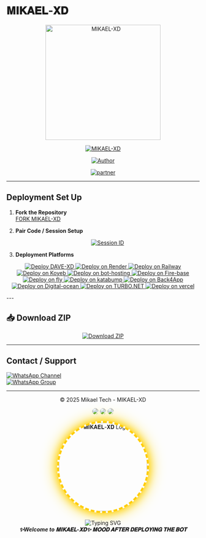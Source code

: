 # 𝐌𝐈𝐊𝐀𝐄𝐋-𝐗𝐃  

<p align="center">
  <img src="https://files.catbox.moe/v98ni5.jpg" alt="MIKAEL-XD" width="300"/>
</p>

<p align="center">
  <a href="#"><img title="MIKAEL-XD" src="https://img.shields.io/badge/MIKAEL--XD-green?colorA=%23ff0000&colorB=%23017e40&style=for-the-badge"></a>
</p>
<p align="center">
  <a href="https://github.com/musicopilotvf456-eng/mikael-xd-"><img title="Author" src="https://img.shields.io/badge/Author-Mikael--kabore-red.svg?style=for-the-badge&logo=github"></a>
</p>

<p align="center">
  <a 
    href="https://github.com/giftdee.com"><img title="partner" src="https://img.shields.io/badge/partner-Empreror--giftdee-yellow.svg?style=for-the-badge&logo=github"></a>
</p>

---

## Deployment Set Up

1. **Fork the Repository**  
   [FORK MIKAEL-XD](https://github.com/musicopilotvf456-eng/mikael-xd-/fork)

2. **Pair Code / Session Setup**  
   <p align="center">
     <a href="/">
       <img src="https://img.shields.io/badge/Get-Session--ID-green?style=for-the-badge" alt="Session ID">
     </a>
   </p>

3. **Deployment Platforms**  
<p align="center">
  <a href="/">
    <img src="https://img.shields.io/badge/Launch--Heroku-blue?style=for-the-badge&logo=heroku" alt="Deploy DAVE-XD">
  </a>
  <a href="/">
    <img src="https://img.shields.io/badge/Launch--Render-orange?style=for-the-badge&logo=render" alt="Deploy on Render">
  </a>
  <a href="/">
    <img src="https://img.shields.io/badge/Launch--Railway-red?style=for-the-badge&logo=railway" alt="Deploy on Railway">
  </a>
  <a href="/">
    <img src="https://img.shields.io/badge/Launch--Koyeb-yellow?style=for-the-badge&logo=koyeb" alt="Deploy on Koyeb">
  </a>
<a href="/">
    <img src="https://img.shields.io/badge/Launch--bot_hosting-green?style=for-the-badge&logo=bot-hosting" alt="Deploy on bot-hosting">
  </a>
  <a href="/">
    <img src="https://img.shields.io/badge/Launch--Firebase-red?style=for-the-badge&logo=fire" alt="Deploy on Fire-base">
  </a>
  <a href="/">
    <img src="https://img.shields.io/badge/Launch--fly.io-white?style=for-the-badge&logo=fly.io" alt="Deploy on fly">
  </a>
  <a href="/">
    <img src="https://img.shields.io/badge/Launch--Katabump-orange?style=for-the-badge&logo=katabump" alt="Deploy on katabump">
  </a>
<a href="/">
    <img src="https://img.shields.io/badge/Launch--Back4App-violet?style=for-the-badge&logo=Back4App" alt="Deploy on Back4App">
  </a>
<a href="/">
    <img src="https://img.shields.io/badge/Launch--Digital_ocean-rose?style=for-the-badge&logo=Digital-ocean" alt="Deploy on Digital-ocean">
  </a>
<a href="/">
    <img src="https://img.shields.io/badge/Launch--TURBO.NET-yellow?style=for-the-badge&logo=TURBO.NET" alt="Deploy on TURBO.NET">
  </a>
<a href="/">
    <img src="https://img.shields.io/badge/Launch--vercel-blue?style=for-the-badge&logo=vercel" alt="Deploy on vercel">
  </a>
</p>
---

## 📥 Download ZIP

<p align="center">
  <a href="https://github.com/musicopilotvf456-eng/mikael-xd-/archive/refs/heads/main.zip">
    <img src="https://img.shields.io/badge/Download--ZIP-orange?style=for-the-badge&logo=github" alt="Download ZIP">
  </a>
</p>

---

## Contact / Support

[![WhatsApp Channel](https://img.shields.io/badge/Join-Channel-green?style=for-the-badge&logo=whatsapp)](https://whatsapp.com/channel/0029VbAzuSxFi8xYWE9OMA2t)  
[![WhatsApp Group](https://img.shields.io/badge/Join-Group-green?style=for-the-badge&logo=whatsapp)](https://chat.whatsapp.com/CaPeB0sVRTrL3aG6asYeAC)  

---

<p align="center">© 2025 Mikael Tech - MIKAEL-XD</p>

<p align="center">
  <img src="https://img.shields.io/badge/MADE%20BY-Mikael-blueviolet?style=for-the-badge&logo=github" style="border-radius: 50%;">
  <img src="https://img.shields.io/badge/VERSION-1.0.0-green?style=for-the-badge&logo=npm" style="border-radius: 50%;">
  <img src="https://img.shields.io/badge/BOT%20POWER-🔥%20100%25-red?style=for-the-badge" style="border-radius: 50%;">
</p>

<p align="center">
  <img 
    src="https://media.giphy.com/media/l0MYt5jPR6QX5pnqM/giphy.gif" 
    alt="𝐌𝐈𝐊𝐀𝐄𝐋-𝐗𝐃 Logo" 
    width="230" 
    style="
      border-radius: 50%;
      border: 5px dashed #ffcc00;
      box-shadow: 0 0 20px #ffcc00, 0 0 40px #ffd700;
    "
  />
  <br><br>
  <img src="https://readme-typing-svg.demolab.com?font=Fira+Code&weight=500&size=24&pause=1000&color=FFD700&center=true&vCenter=true&random=false&width=435&lines=MIKAEL+XD+%F0%9F%94%A5;WhatsApp+Bot+by+MIKAEL+Power+is+%F0%9F%92%AF;Built+For+you+%F0%9F%94%AB" alt="Typing SVG" />
  <br>
  <b><i>✨Welcome to 𝐌𝐈𝐊𝐀𝐄𝐋-𝐗𝐃✨ 𝐌𝐎𝐎𝐃 𝐀𝐅𝐓𝐄𝐑 𝐃𝐄𝐏𝐋𝐎𝐘𝐈𝐍𝐆 𝐓𝐇𝐄 𝐁𝐎𝐓</i></b>
</p>
